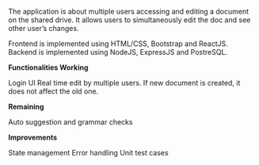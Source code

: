 The application is about multiple users accessing and editing a document on the shared drive. It allows users to simultaneously edit the doc and see other user’s changes.


Frontend is implemented using HTML/CSS, Bootstrap and ReactJS.
Backend is implemented using NodeJS, ExpressJS and PostreSQL.


**Functionalities Working**

Login UI 
Real time edit by multiple users.
If new document is created, it does not affect the old one.


**Remaining**

Auto suggestion and grammar checks



**Improvements**

State management
Error handling
Unit test cases
